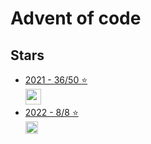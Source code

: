 # Advent of code

## Stars

- [2021 - 36/50 :star:](/2021) 
<br> <img height=25 src="https://cdn.jsdelivr.net/gh/devicons/devicon/icons/python/python-original.svg"/>
- [2022 - 8/8 :star:](/2022) 
<br> <img height=20 src="https://cdn.jsdelivr.net/gh/devicons/devicon/icons/typescript/typescript-original.svg"/>
